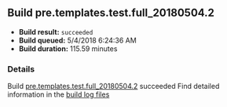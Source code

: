 ## Build pre.templates.test.full_20180504.2
- **Build result:** `succeeded`
- **Build queued:** 5/4/2018 6:24:36 AM
- **Build duration:** 115.59 minutes
### Details
Build [pre.templates.test.full_20180504.2](https://winappstudio.visualstudio.com/web/build.aspx?pcguid=a4ef43be-68ce-4195-a619-079b4d9834c2&builduri=vstfs%3a%2f%2f%2fBuild%2fBuild%2f25627) succeeded
Find detailed information in the [build log files](https://uwpctdiags.blob.core.windows.net/buildlogs/pre.templates.test.full_20180504.2_logs.zip)
